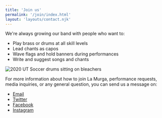 ```yaml
---
title: 'Join us'
permalink: '/join/index.html'
layout: 'layouts/contact.njk'
---
```


We're always growing our band with people who want to:

- Play brass or drums at all skill levels
- Lead chants as capos
- Wave flags and hold banners during performances
- Write and suggest songs and chants

![2020 UT Soccer drums sitting on bleachers](/images/2020-ut-soccer-drums.jpeg 'Photo by Elias Posada')

For more information about how to join La Murga, performance requests, media inquiries, or any general question, you can send us a message on:

- [Email](mailto:info@lamurgadeaustin.org)
- [Twitter](https://www.twitter.com/lamurgaatx/)
- [Facebook](https://www.facebook.com/lamurgaatx/)
- [Instagram](https://www.instagram.com/lamurgaatx/)
